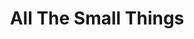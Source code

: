 ---
inv_num: 2014-125
add_credit:
url: 2014-125-all-the-small-things
title: All The Small Things
year: '2014'
display_year: '2014'
medium: Exhibition Catalog
dims:
pitch: 'Published by WALTHER KöNIG, KöLN, Design by Dave Yun, Photos: Sasha Maric'
ps:
live_url:
youtube:
related_code:
subheading: "(Catalog)"
download:
commission:
related: |-
  [4166] [2014-126-all-the-small-things-trailer] 2014 126 All The Small Things trailer
  [4249] [2014-114-all-the-small-things-tshirt] 2014-114 All The Small Things Tshirt
  [4250] [2014-078-all-the-small-things-edition] 2014-078 All The Small Things Edition
layout: things-i-made
---